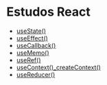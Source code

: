# Estudos React

- [useState()](useState())
- [useEffect()](<useEffect()>)
- [useCallback()](<useCallback()>)
- [useMemo()](<useMemo()>)
- [useRef()](<useRef()>)
- [useContext()\_createContext()](<useContext()_createContext()>)
- [useReducer()](<useReducer()>)
